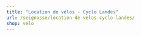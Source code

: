```yaml
---
title: "Location de vélos - Cyclo Landes"
url: /seignosse/location-de-velos-cyclo-landes/
shop: vélo
---
```


